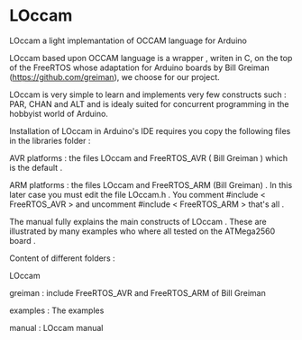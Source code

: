 # LOccam
LOccam a light implemantation of OCCAM language for Arduino


LOccam based upon OCCAM language is  a wrapper , writen in C,  on the top of the 
FreeRTOS whose adaptation for Arduino boards by Bill Greiman (https://github.com/greiman),
 we choose for our project.
 
LOccam is very simple to learn and implements very few constructs such : PAR, 
CHAN and  ALT   and is idealy suited for concurrent programming in the 
hobbyist world of Arduino.
  
Installation of LOccam in  Arduino's IDE requires you  copy  the following files 
in the libraries folder :

  AVR platforms : the files LOccam and FreeRTOS_AVR ( Bill Greiman ) which is 
the default .

  ARM platforms : the files LOccam and FreeRTOS_ARM (Bill Greiman) . 
  In this later case you  must edit the file LOccam.h .
  You comment  #include < FreeRTOS_AVR > and  uncomment   #include < FreeRTOS_ARM >
  that's all .
  

The manual fully explains the main constructs of LOccam .
These are illustrated by many examples who where all tested on the ATMega2560  board .
    
    
Content of different folders :

LOccam 

greiman  : include  FreeRTOS_AVR and FreeRTOS_ARM of Bill Greiman

examples : The examples

manual   : LOccam manual
